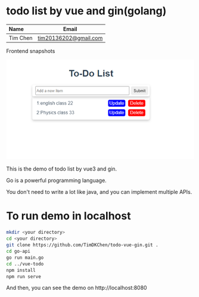 # todo list by vue and gin(golang)

<!-- Tables -->

| Name     | Email                 |
| :------- | --------------------- |
| Tim Chen | tim20136202@gmail.com |

Frontend snapshots

![client](./snapshots/todo.png)

This is the demo of todo list by vue3 and gin.

Go is a powerful programming language.

You don't need to write a lot like java, and you can implement
multiple APIs.


# To run demo in localhost

```bash
mkdir <your directory>
cd <your directory>
git clone https://github.com/TimDKChen/todo-vue-gin.git .
cd go-api
go run main.go
cd ../vue-todo
npm install
npm run serve
```

And then, you can see the demo on http://localhost:8080
